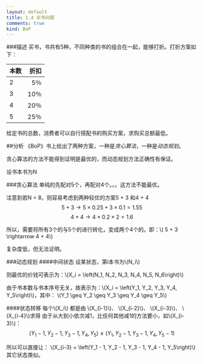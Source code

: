 ```yaml
---
layout: default
title: 1.4 买书问题
comments: true
kind: BoP
---
```


###描述
买书，书共有5种，不同种类的书的组合在一起，能够打折。打折方案如下：

| 本数 | 折扣 |
| ---- | ----:|
| 2 | 5％ |
| 3 | 10％ |
| 4 | 20％ |
| 5 | 25％ |

给定书的总数，消费者可以自行搭配书的购买方案，求购买总额最低。

##分析
《BoP》书上给出了两种方案，一种是*贪心算法*，一种是*动态规划*。

贪心算法的方法不能得到证明是最优的，而动态规划方法正确性有保证。

设书本书为N

###贪心算法
单纯的先配对5个，再配对4个。。。这方法不能最优。

注意到若N = 8，则容易考虑到两种较优的方案5 + 3 和4 + 4
$$5 + 3 \rightarrow  5 \times  0.25 + 3 \times  0.1 = 1.55$$
$$4 + 4 \rightarrow  4 \times  0.2 \times  2 = 1.6 $$

所以，需要将所有3个的与5个的进行转化，变成两个4个的。即：\\\( 5 + 3 \rightarrow  4 + 4\\\)

复杂度低，但无法证明。

###动态规划
####中间状态
设某状态，第i本书为\\\(N_i\\\)

则最优的价钱可表示为：\\\(X_i = \left(N_1, N_2, N_3, N_4, N_5, N_6\right)\\\)

由于书本数与书本序号无关，故表示为：\\\(X_i = \left(Y_1, Y_2, Y_3, Y_4, Y_5\right)\\\)，其中：
\\\(Y_1 \geq Y_2 \geq Y_3 \geq Y_4 \geq Y_5\\\)

####状态转移
每个\\\(X_i\\\) 都是由 \\\(X_{i-1}\\\)、 \\\(X_{i-2}\\\)、 \\\(X_{i-3}\\\)、 \\\(X_{i-4}\\\)求得
由于从大到小依次减1，比任何其他减1的方法要小，如\\\(X_{i-3}\\\)：
$$\left(Y_1 - 1, Y_2 - 1, Y_3 - 1, Y_4, Y_5\right) \leq \left(Y_1, Y_2 - 1, Y_3 - 1, Y_4, Y_5 - 1\right) $$

所以可以直接让：
\\\(X_{i-3} = \left(Y_1 - 1, Y_2 - 1, Y_3 - 1, Y_4 - 1, Y_5\right)\\\)
其它状态类似。






